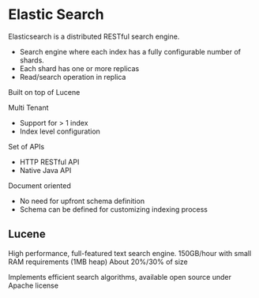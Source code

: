 # Elastic Search

Elasticsearch is a distributed RESTful search engine. 
- Search engine where each index has a fully configurable number of shards. 
- Each shard has one or more replicas
- Read/search operation in replica


Built on top of Lucene


Multi Tenant
- Support for > 1 index
- Index level configuration

Set of APIs
- HTTP RESTful API
- Native Java API

Document oriented
- No need for upfront schema definition
- Schema can be defined for customizing indexing process



## Lucene
High performance, full-featured text search engine. 
150GB/hour with small RAM requirements (1MB heap)
About 20%/30% of size

Implements efficient search algorithms, available open source under Apache license


